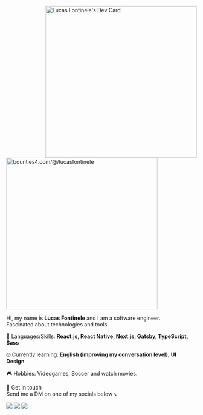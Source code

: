 <div>
  <a href="https://app.daily.dev/frontnele"><img align="right" src="https://api.daily.dev/devcards/2c4bfe495b7a45e8bbcea5c2f4f7a343.png?r=lax" width="400" alt="Lucas Fontinele's Dev Card"/></a>

<a href="https://app.bounties4.com/@/lucasfontinele" target="_blank"><img title="bounties4.com/@/lucasfontinele" alt="bounties4.com/@/lucasfontinele" src="https://storage.googleapis.com/profile_avatar/production/109085540586531524526/1697474366095_badge.png" width="400" height="400" /></a>
</div>

<p>
  Hi, my name is <strong>Lucas Fontinele</strong> and I am a software engineer.<br>
  Fascinated about technologies and tools.
</p>

<p align="left">
  🚀 Languages/Skills: <strong>React.js, React Native, Next.js, Gatsby, TypeScript, Sass</strong>
</p>

<p align="left">
  🤓 Currently learning: <strong>English (improving my conversation level)</strong>, <strong>UI Design</strong>.
</p>

<p align="left">
  🎮 Hobbies: Videogames, Soccer and watch movies.<strong></strong>
</p>

<p align="left">
💌  Get in touch<br>
  Send me a DM on one of my socials below ⤵️
</p>

<p align="left">
  <a href="mailto:contato@fontinele.dev" alt="Gmail">
  <img src="https://img.shields.io/badge/-contato@fontinele.dev-e34c41?style=flat-        square&labelColor=e34c41&logo=gmail&logoColor=white&link=contato@fontinele.dev" /></a>
  
<a href="https://www.linkedin.com/in/lucasfontinele" alt="Linkedin">
  <img src="https://img.shields.io/badge/-Lucas%20Fontinele-blue?style=flat-  square&logo=Linkedin&logoColor=white&link=https://www.linkedin.com/in/lucasfontinele" /></a>
  
<a href="https://twitter.com/frontnele" alt="Twitter">
  <img src="https://img.shields.io/badge/-Lucas Fontinele-1ca0f1?style=flat-square&labelColor=1ca0f1&logo=twitter&logoColor=white&link=https://twitter.com/frontnele" /></a>
</p>
